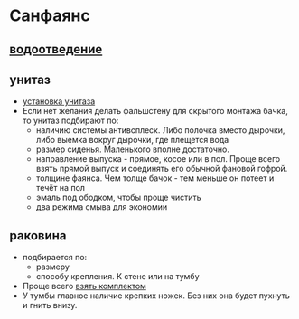 # Санфаянс

## [водоотведение](/kb/remont/водоотведение)

## унитаз

 * [установка унитаза](https://www.youtube.com/watch?v=Y1XRh22HZKE)
 * Если нет желания делать фальшстену для скрытого монтажа бачка, то унитаз подбирают по:
    * наличию системы антивсплеск. Либо полочка вместо дырочки, либо выемка вокруг дырочки, где плещется вода
    * размер сиденья. Маленького вполне достаточно.
    * направление выпуска - прямое, косое или в пол. Проще всего взять прямой выпуск и соединять его обычной фановой гофрой. 
    * толщине фаянса. Чем толще бачок - тем меньше он потеет и течёт на пол
    * эмаль под ободком, чтобы проще чистить
    * два режима смыва для экономии

## раковина

 * подбирается по:
    * размеру
    * способу крепления. К стене или на тумбу
 * Проще всего [взять комплектом](http://santehnika-online.ru/product/tumba_s_rakovinoy_runo_tau_55/) 
 * У тумбы главное наличие крепких ножек. Без них она будет пухнуть и гнить внизу.

